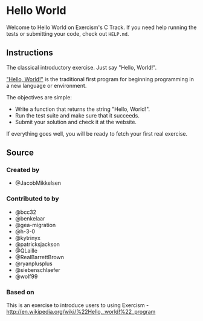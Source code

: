 # Hello World

Welcome to Hello World on Exercism's C Track.
If you need help running the tests or submitting your code, check out `HELP.md`.

## Instructions

The classical introductory exercise. Just say "Hello, World!".

["Hello, World!"](http://en.wikipedia.org/wiki/%22Hello,_world!%22_program) is
the traditional first program for beginning programming in a new language
or environment.

The objectives are simple:

- Write a function that returns the string "Hello, World!".
- Run the test suite and make sure that it succeeds.
- Submit your solution and check it at the website.

If everything goes well, you will be ready to fetch your first real exercise.

## Source

### Created by

- @JacobMikkelsen

### Contributed to by

- @bcc32
- @benkelaar
- @gea-migration
- @h-3-0
- @kytrinyx
- @patricksjackson
- @QLaille
- @RealBarrettBrown
- @ryanplusplus
- @siebenschlaefer
- @wolf99

### Based on

This is an exercise to introduce users to using Exercism - http://en.wikipedia.org/wiki/%22Hello,_world!%22_program
